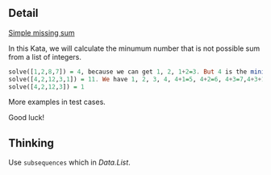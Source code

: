 ## Detail

[Simple missing sum](https://www.codewars.com/kata/simple-missing-sum/train/haskell)

In this Kata, we will calculate the minumum number that is not possible sum from a list of integers. 

```haskell
solve([1,2,8,7]) = 4, because we can get 1, 2, 1+2=3. But 4 is the minimum number not possible from the list. 
solve([4,2,12,3,1]) = 11. We have 1, 2, 3, 4, 4+1=5, 4+2=6, 4+3=7,4+3+1=8,4+3+2=9,4+3+2+1=10. But no 11. 
solve([4,2,12,3]) = 1
```

More examples in test cases. 

Good luck!

## Thinking

Use `subsequences` which in *Data.List*.